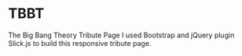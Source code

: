# TBBT
The Big Bang Theory Tribute Page
I used Bootstrap and jQuery plugin Slick.js to build this responsive tribute page.
